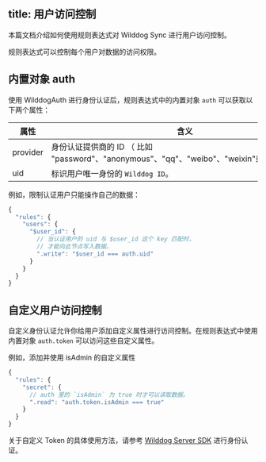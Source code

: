 title: 用户访问控制
---

本篇文档介绍如何使用规则表达式对 Wilddog Sync 进行用户访问控制。

规则表达式可以控制每个用户对数据的访问权限。


## 内置对象 auth

使用 WilddogAuth 进行身份认证后，规则表达式中的内置对象 `auth` 可以获取以下两个属性：

| 属性       | 含义                                       |
| -------- | ---------------------------------------- |
| provider | 身份认证提供商的 ID （ 比如 "password"、"anonymous"、"qq"、"weibo"、"weixin"或"weixinmp"）。 |
| uid      | 标识用户唯一身份的 `Wilddog ID`。                  |

例如，限制认证用户只能操作自己的数据：

```js
{
  "rules": {
    "users": {
      "$user_id": {
        // 当认证用户的 uid 与 $user_id 这个 key 匹配时，
        // 才能向此节点写入数据。
        ".write": "$user_id === auth.uid"
      }
    }
  }
}
```


## 自定义用户访问控制

自定义身份认证允许你给用户添加自定义属性进行访问控制。在规则表达式中使用内置对象 `auth.token` 可以访问这些自定义属性。

例如，添加并使用 isAdmin 的自定义属性

```js
{
  "rules": {
    "secret": {
      // auth 里的 `isAdmin` 为 true 时才可以读取数据。
      ".read": "auth.token.isAdmin === true"
    }
  }
}
```
关于自定义 Token 的具体使用方法，请参考 [Wilddog Server SDK](/guide/auth/server/server.html) 进行身份认证。
